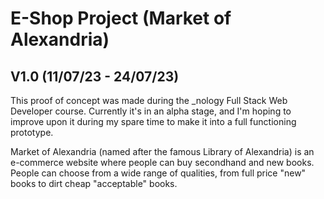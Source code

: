 # E-Shop Project (Market of Alexandria)

## V1.0 (11/07/23 - 24/07/23)

This proof of concept was made during the _nology Full Stack Web Developer course. Currently it's in an alpha stage, and I'm hoping to improve upon it during my spare time to make it into a full functioning prototype.

Market of Alexandria (named after the famous Library of Alexandria) is an e-commerce website where people can buy secondhand and new books. People can choose from a wide range of qualities, from full price "new" books to dirt cheap "acceptable" books. 
